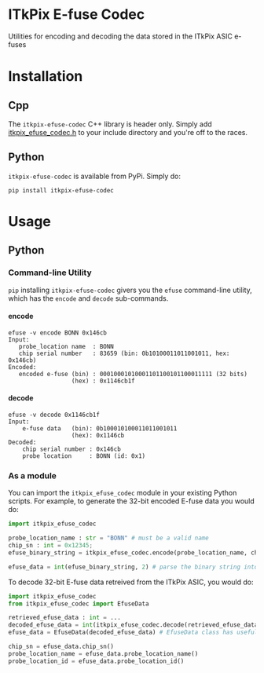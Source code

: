 # ITkPix E-fuse Codec

Utilities for encoding and decoding the data stored in the ITkPix ASIC e-fuses

# Installation

## Cpp

The `itkpix-efuse-codec` C++ library is header only. Simply add [itkpix_efuse_codec.h](src/cpp/itkpix_efuse_codec.h) to
your include directory and you're off to the races.

## Python

`itkpix-efuse-codec` is available from PyPi. Simply do:

```
pip install itkpix-efuse-codec
```

# Usage

## Python

### Command-line Utility

`pip` installing `itkpix-efuse-codec` givers you the `efuse` command-line utility, which has the `encode` and `decode` sub-commands.

#### encode

```verbatim
efuse -v encode BONN 0x146cb
Input:
   probe_location name  : BONN
   chip serial number   : 83659 (bin: 0b10100011011001011, hex: 0x146cb)
Encoded:
   encoded e-fuse (bin) : 00010001010001101100101100011111 (32 bits)
                  (hex) : 0x1146cb1f
```

#### decode

```
efuse -v decode 0x1146cb1f
Input:
    e-fuse data   (bin): 0b100010100011011001011
                  (hex): 0x1146cb
Decoded:
    chip serial number : 0x146cb
    probe location     : BONN (id: 0x1)
```

### As a module

You can import the `itkpix_efuse_codec` module in your existing Python scripts. For example,
to generate the 32-bit encoded E-fuse data you would do:

```python
import itkpix_efuse_codec

probe_location_name : str = "BONN" # must be a valid name
chip_sn : int = 0x12345;
efuse_binary_string = itkpix_efuse_codec.encode(probe_location_name, chip_sn) # returns binary string

efuse_data = int(efuse_binary_string, 2) # parse the binary string into an integer
```

To decode 32-bit E-fuse data retreived from the ITkPix ASIC, you would do:

```python
import itkpix_efuse_codec
from itkpix_efuse_codec import EfuseData

retrieved_efuse_data : int = ...
decoded_efuse_data = int(itkpix_efuse_codec.decode(retrieved_efuse_data), 2) # parse the binary string into an integer
efuse_data = EfuseData(decoded_efuse_data) # EfuseData class has useful getters

chip_sn = efuse_data.chip_sn()
probe_location_name = efuse_data.probe_location_name()
probe_location_id = efuse_data.probe_location_id()
```

